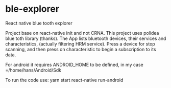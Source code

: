 # ble-explorer
React native blue tooth explorer

Project base on react-native init and not CRNA.
This project uses polidea blue toth library (thanks).
The App lists bluetooth devices, their services and characteristics, (actually filtering HRM service). Press a device for stop scanning, and then press on characteristic to begin a subscription to its data.

For android it requires ANDROID_HOME to be defined, in my case =/home/hans/Android/Sdk

To run the code use:
yarn start 
react-native run-android
